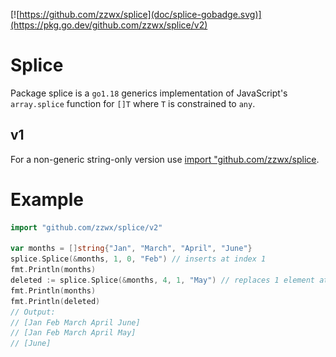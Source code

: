 [![https://github.com/zzwx/splice](doc/splice-gobadge.svg)](https://pkg.go.dev/github.com/zzwx/splice/v2)

# Splice

Package splice is a `go1.18` generics implementation of JavaScript's `array.splice` function for `[]T` where `T` is constrained to `any`.

## v1

For a non-generic string-only version use [import "github.com/zzwx/splice](https://pkg.go.dev/github.com/zzwx/splice).

# Example

```go
import "github.com/zzwx/splice/v2"

var months = []string{"Jan", "March", "April", "June"}
splice.Splice(&months, 1, 0, "Feb") // inserts at index 1
fmt.Println(months)
deleted := splice.Splice(&months, 4, 1, "May") // replaces 1 element at index 4
fmt.Println(months)
fmt.Println(deleted)
// Output:
// [Jan Feb March April June]
// [Jan Feb March April May]
// [June]
```

